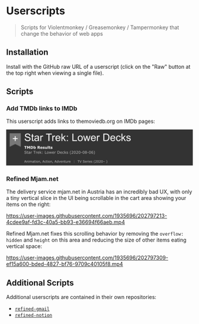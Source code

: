 # Userscripts

> Scripts for Violentmonkey / Greasemonkey / Tampermonkey that change the behavior of web apps

## Installation

Install with the GitHub raw URL of a userscript (click on the "Raw" button at the top right when viewing a single file).

## Scripts

### Add TMDb links to IMDb

This userscript adds links to themoviedb.org on IMDb pages:

<img src="add-tmdb-links-to-imdb.png" alt="Screenshot of IMDb page with links to TMDb">

### Refined Mjam.net

The delivery service mjam.net in Austria has an incredibly bad UX, with only a tiny vertical slice in the UI being scrollable in the cart area showing your items on the right:

https://user-images.githubusercontent.com/1935696/202797213-4cdee9af-fd3c-40a5-bb93-e36694f66aeb.mp4

Refined Mjam.net fixes this scrolling behavior by removing the `overflow: hidden` and `height` on this area and reducing the size of other items eating vertical space:

https://user-images.githubusercontent.com/1935696/202797309-ef15a600-bded-4827-bf76-9709c40105f8.mp4

## Additional Scripts

Additional userscripts are contained in their own repositories:

- [`refined-gmail`](https://github.com/karlhorky/refined-gmail-userscript)
- [`refined-notion`](https://github.com/karlhorky/refined-notion-userscript)
